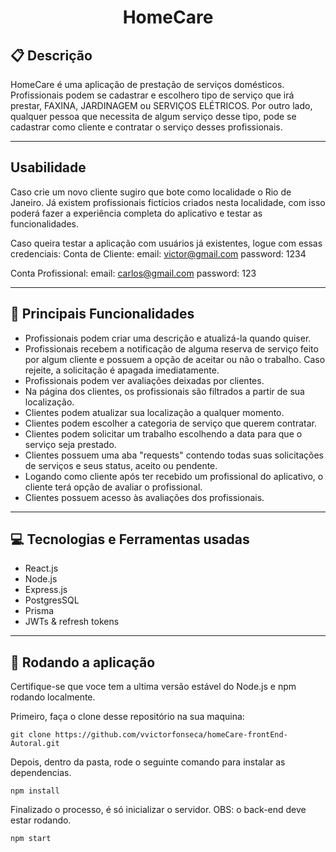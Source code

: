 # <p align = "center"> HomeCare </p>

##  :clipboard: Descrição

HomeCare é uma aplicação de prestação de serviços domésticos. Profissionais podem se cadastrar e escolhero tipo de serviço que irá prestar, FAXINA, JARDINAGEM ou SERVIÇOS ELÉTRICOS. Por outro lado, qualquer pessoa que necessita de algum serviço desse tipo, pode se cadastrar como cliente e contratar o serviço desses profissionais.

***
## Usabilidade

Caso crie um novo cliente sugiro que bote como localidade o Rio de Janeiro. Já existem profissionais fictícios criados nesta localidade, com isso poderá fazer a experiência completa do aplicativo e testar as funcionalidades.

Caso queira testar a aplicação com usuários já existentes, logue com essas credenciais:
Conta de Cliente:
email: victor@gmail.com
password: 1234

Conta Profissional:
email: carlos@gmail.com
password: 123

***
##  :hammer: Principais Funcionalidades

- Profissionais podem criar uma descrição e atualizá-la quando quiser.
- Profissionais recebem a notificação de alguma reserva de serviço feito por algum cliente e possuem a opção de aceitar ou não o trabalho. Caso rejeite, a solicitação é apagada imediatamente.
- Profissionais podem ver avaliações deixadas por clientes.
- Na página dos clientes, os profissionais são filtrados a partir de sua localização.
- Clientes podem atualizar sua localização a qualquer momento.
- Clientes podem escolher a categoria de serviço que querem contratar.
- Clientes podem solicitar um trabalho escolhendo a data para que o serviço seja prestado.
- Clientes possuem uma aba "requests" contendo todas suas solicitações de serviços e seus status, aceito ou pendente.
- Logando como cliente após ter recebido um profissional do aplicativo, o cliente terá opção de avaliar o profissional.
- Clientes possuem acesso às avaliações dos profissionais.
***

## :computer:	 Tecnologias e Ferramentas usadas

- React.js
- Node.js
- Express.js
- PostgresSQL
- Prisma
- JWTs & refresh tokens

***
## 🏁 Rodando a aplicação

Certifique-se que voce tem a ultima versão estável do Node.js e npm rodando localmente.

Primeiro, faça o clone desse repositório na sua maquina:

```
git clone https://github.com/vvictorfonseca/homeCare-frontEnd-Autoral.git
```

Depois, dentro da pasta, rode o seguinte comando para instalar as dependencias.

```
npm install
```

Finalizado o processo, é só inicializar o servidor. OBS: o back-end deve estar rodando.
```
npm start
```
